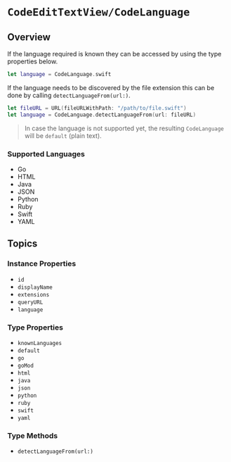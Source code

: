 # ``CodeEditTextView/CodeLanguage``

## Overview

If the language required is known they can be accessed by using the type properties below.

```swift
let language = CodeLanguage.swift
```

If the language needs to be discovered by the file extension this can be done by calling ``detectLanguageFrom(url:)``.

```swift
let fileURL = URL(fileURLWithPath: "/path/to/file.swift")
let language = CodeLanguage.detectLanguageFrom(url: fileURL)
```

> In case the language is not supported yet, the resulting ``CodeLanguage`` will be ``default`` (plain text).

### Supported Languages

- Go 
- HTML
- Java
- JSON
- Python
- Ruby
- Swift
- YAML

## Topics

### Instance Properties

- ``id``
- ``displayName``
- ``extensions``
- ``queryURL``
- ``language``

### Type Properties

- ``knownLanguages``
- ``default``
- ``go``
- ``goMod``
- ``html``
- ``java``
- ``json``
- ``python``
- ``ruby``
- ``swift``
- ``yaml``

### Type Methods

- ``detectLanguageFrom(url:)``
